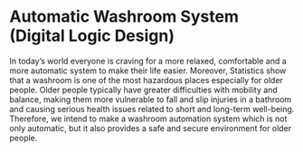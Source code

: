 # Automatic Washroom System (Digital Logic Design)
In today’s world everyone is craving for a more relaxed, comfortable and a more automatic system to make their life easier.
Moreover, Statistics show that a washroom is one of the most hazardous places especially for older people. 
Older people typically have greater difficulties with mobility and balance, 
making them more vulnerable to fall and slip injuries in a bathroom and causing serious health issues related to short and long-term well-being. 
Therefore, we intend to make a washroom automation system which is not only automatic, but it also provides a safe and secure environment for older people.
